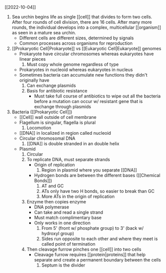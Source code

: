 [[2022-10-04]]

1. Sea urchin begins life as single [[cell]] that divides to form two cells. After four rounds of cell division, there are 16 cells. After many more rounds, the individual develops into a complex, multicellular [[organism]] as seen in a mature sea urchin.
	- Different cells are different sizes, determined by signals
	- Common processes across organisms for reproduction
2. [[Prokaryotic Cell|Prokaryote]] vs [[Eukaryotic Cell|Eukaryote]] genomes
	- Prokaryote have circular chromosomes whereas eukaryotes have linear pieces
		1. Must copy whole genome regardless of type
	- Prokaryotes in nucleoid whereas eukaryotes in nucleus
	- Sometimes bacteria can accumulate new functions they didn't originally have
		1. Can exchange plasmids 
		2. Basis for antibiotic resistance 
			- Must take full course of antibiotics to wipe out all the bacteria before a mutation can occur w/ resistant gene that is exchange through plasmids
3. Bacteria ([[Prokaryotic Cell]])
	- [[Cell]] wall outside of cell membrane
	- Flagellum is singular, flagella is plural 
		1. Locomotion
	- [[DNA]] in localized in region called nucleoid
	- Circular chromosomal DNA
		1. [[DNA]] is double stranded in an double helix
	- Plasmid
		1. Circular
		2. To replicate DNA, must separate strands 
			- Origin of replication
				1. Region in plasmid where you separate [[DNA]]
			- Hydrogen bonds are between the different bases ([[Chemical Bonds]])
				1. AT and GC 
				2. ATs only have two H bonds, so easier to break than GC
				3. More ATs in the origin of replication
		3. Enzyme then copies enzyme
			- DNA polymerase
			- Can take and read a single strand
			- Must match complimentary base
			- Only works in one direction
				1. From 5' (front w/ phosphate group) to 3' (back w/ hydroxyl group)
				2. Sides run opposite to each other and where they meet is called point of termination
		4. Then cleavage furrow pinches one [[cell]] into two cells
			- Cleavage furrow requires [[protein|proteins]] that help separate and create a permanent boundary between the cells 
				1. Septum is the divider 